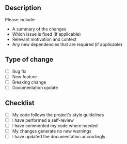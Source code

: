 ## Description

Please include:

- A summary of the changes
- Which issue is fixed (if applicable)
- Relevant motivation and context
- Any new dependencies that are required (if applicable)

## Type of change

- [ ] Bug fix
- [ ] New feature
- [ ] Breaking change
- [ ] Documentation update

## Checklist

- [ ] My code follows the project's style guidelines
- [ ] I have performed a self-review
- [ ] I have commented my code where needed
- [ ] My changes generate no new warnings
- [ ] I have updated the documentation accordingly
